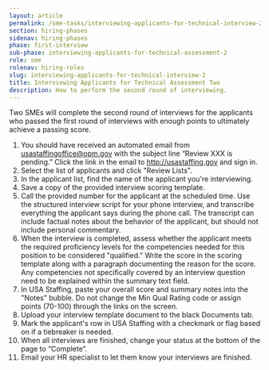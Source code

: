 ```yaml
---
layout: article
permalink: /sme-tasks/interviewing-applicants-for-technical-interview-2/
section: hiring-phases
sidenav: hiring-phases
phase: first-interview
sub-phase: interviewing-applicants-for-technical-assessment-2
role: sme
rolenav: hiring-roles
slug: interviewing-applicants-for-technical-interview-2
title: Interviewing Applicants for Technical Assessment Two
description: How to perform the second round of interviewing.
---
```


Two SMEs will complete the second round of interviews for the applicants who passed the first round of interviews with enough points to ultimately achieve a passing score.

1. You should have received an automated email from usastaffingoffice@opm.gov with the subject line “Review XXX is pending.” Click the link in the email to http://usastaffing.gov and sign in.
2. Select the list of applicants and click "Review Lists".
3. In the applicant list, find the name of the applicant you're interviewing.
4. Save a copy of the provided interview scoring template.
5. Call the provided number for the applicant at the scheduled time. Use the structured interview script for your phone interview, and transcribe everything the applicant says during the phone call. The transcript can include factual notes about the behavior of the applicant, but should not include personal commentary.
6. When the interview is completed, assess whether the applicant meets the required proficiency levels for the competencies needed for this position to be considered "qualified." Write the score in the scoring template along with a paragraph documenting the reason for the score. Any competencies not specifically covered by an interview question need to be explained within the summary text field.
7. In USA Staffing, paste your overall score and summary notes into the "Notes" bubble. Do not change the Min Qual Rating code or assign points (70-100) through the links on the screen.
8. Upload your interview template document to the black Documents tab.
9. Mark the applicant's row in USA Staffing with a checkmark or flag based on if a tiebreaker is needed.
9. When all interviews are finished, change your status at the bottom of the page to “Complete”.
10. Email your HR specialist to let them know your interviews are finished.
